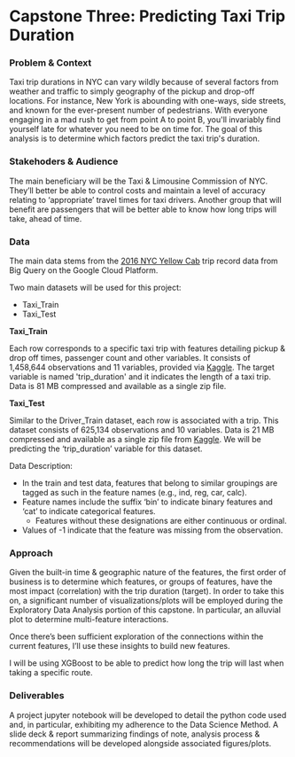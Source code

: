 # Capstone Three: Predicting Taxi Trip Duration #

### Problem & Context ###

Taxi trip durations in NYC can vary wildly because of several factors from weather and traffic to simply geography of the pickup and drop-off locations. For instance, New York is abounding with one-ways, side streets, and known for the ever-present number of pedestrians. With everyone engaging in a mad rush to get from point A to point B, you'll invariably find yourself late for whatever you need to be on time for. The goal of this analysis is to determine which factors predict the taxi trip's duration. 

### Stakehoders & Audience ###

The main beneficiary will be the Taxi & Limousine Commission of NYC. They’ll better be able to control costs and maintain a level of accuracy relating to ‘appropriate’ travel times for taxi drivers. Another group that will benefit are passengers that will be better able to know how long trips will take, ahead of time.

### Data ###

The main data stems from the [2016 NYC Yellow Cab](https://cloud.google.com/bigquery/public-data/nyc-tlc-trips) trip record data from Big Query on the Google Cloud Platform.

Two main datasets will be used for this project:

 - Taxi_Train
 - Taxi_Test

**Taxi_Train**

Each row corresponds to a specific taxi trip with features detailing pickup & drop off times, passenger count and other variables. It consists of 1,458,644 observations and 11 variables, provided via [Kaggle](https://www.kaggle.com/c/nyc-taxi-trip-duration/data?select=train.zip). The target variable is named 'trip_duration' and it indicates the length of a taxi trip. Data is 81 MB compressed and available as a single zip file.

**Taxi_Test**

Similar to the Driver\_Train dataset, each row is associated with a trip. This dataset consists of 625,134 observations and 10 variables. Data is 21 MB compressed and available as a single zip file from [Kaggle](https://www.kaggle.com/c/nyc-taxi-trip-duration/data?select=test.zip). We will be predicting the ‘trip_duration’ variable for this dataset.

Data Description:

 - In the train and test data, features that belong to similar groupings are tagged as such in the feature names (e.g., ind, reg, car, calc). 
 - Feature names include the suffix ‘bin’ to indicate binary features and ‘cat’ to indicate categorical features.
   - Features without these designations are either continuous or ordinal.
 - Values of -1 indicate that the feature was missing from the observation.

### Approach ###

Given the built-in time & geographic nature of the features, the first order of business is to determine which features, or groups of features, have the most impact (correlation) with the trip duration (target). In order to take this on, a significant number of visualizations/plots will be employed during the Exploratory Data Analysis portion of this capstone. In particular, an alluvial plot to determine multi-feature interactions.

Once there’s been sufficient exploration of the connections within the current features, I’ll use these insights to build new features. 

I will be using XGBoost to be able to predict how long the trip will last when taking a specific route. 

### Deliverables ###

A project jupyter notebook will be developed to detail the python code used and, in particular, exhibiting my adherence to the Data Science Method. A slide deck & report summarizing findings of note, analysis process & recommendations will be developed alongside associated figures/plots.